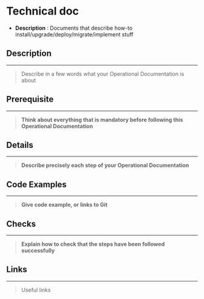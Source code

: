 # Technical doc

- **Description** : Documents that describe how-to install/upgrade/deploy/migrate/implement stuff

## Description

---

> Describe in a few words what your Operational Documentation is about

## Prerequisite

---

> **Think about everything that is mandatory before following this Operational Documentation**

## Details

---

> **Describe precisely each step of your Operational Documentation**

## Code Examples

---

> **Give code example, or links to Git**

## Checks

---

> **Explain how to check that the steps have been followed successfully**

## Links

---

> Useful links
